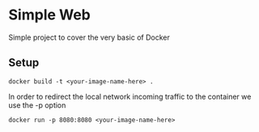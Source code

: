# Simple Web

Simple project to cover the very basic of Docker

## Setup

```
docker build -t <your-image-name-here> .
```

In order to redirect the local network incoming traffic to the container we use the -p option

```
docker run -p 8080:8080 <your-image-name-here>
```
